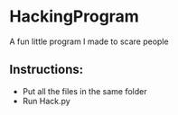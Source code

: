 # HackingProgram
A fun little program I made to scare people
## Instructions:
* Put all the files in the same folder
* Run Hack.py
